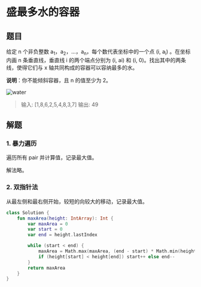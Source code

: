# 盛最多水的容器

## 题目

给定 n 个非负整数 a<sub>1</sub>，a<sub>2</sub>，...，a<sub>n</sub>，每个数代表坐标中的一个点 (i, a<sub>i</sub>) 。在坐标内画 n 条垂直线，垂直线 i 的两个端点分别为 (i, ai) 和 (i, 0)。找出其中的两条线，使得它们与 x 轴共同构成的容器可以容纳最多的水。

**说明**：你不能倾斜容器，且 n 的值至少为 2。

![water](https://i.imgur.com/3IYLUWy.png)

> 输入: [1,8,6,2,5,4,8,3,7]
> 输出: 49

## 解题

### 1. 暴力遍历

遍历所有 pair 并计算值，记录最大值。

解法略。

### 2. 双指针法

从最左侧和最右侧开始，较短的向较大的移动，记录最大值。

```kotlin
class Solution {
    fun maxArea(height: IntArray): Int {
        var maxArea = 0
        var start = 0
        var end = height.lastIndex

        while (start < end) {
            maxArea = Math.max(maxArea, (end - start) * Math.min(height[start], height[end]))
            if (height[start] < height[end]) start++ else end--
        }
        return maxArea
    }
}
```